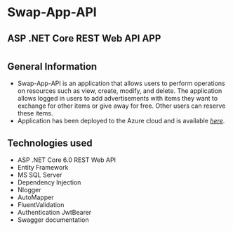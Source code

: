 # Swap-App-API
## ASP .NET Core REST Web API APP
#
## General Information
- Swap-App-API is an application that allows users to perform operations on resources such as view, create, modify, and delete. The application allows logged in users to add advertisements with items they want to exchange for other items or give away for free. Other users can reserve these items.
- Application has been deployed to the Azure cloud and is available [_here_](https://swap-app-api.azurewebsites.net/swagger/index.html).

## Technologies used
- ASP .NET Core 6.0 REST Web API
- Entity Framework
- MS SQL Server
- Dependency Injection
- Nlogger
- AutoMapper
- FluentValidation
- Authentication JwtBearer
- Swagger documentation

